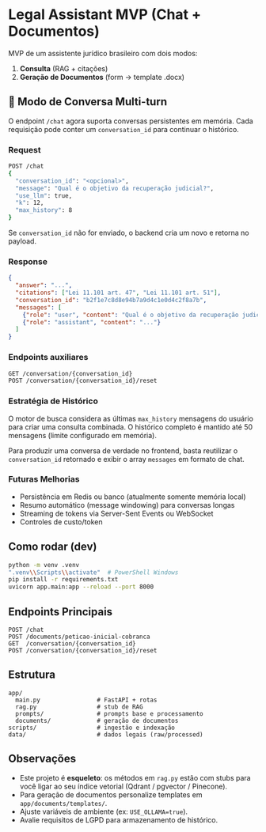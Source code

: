 # Legal Assistant MVP (Chat + Documentos)

MVP de um assistente jurídico brasileiro com dois modos:

1. **Consulta** (RAG + citações)
2. **Geração de Documentos** (form → template .docx)

## 🚀 Modo de Conversa Multi-turn

O endpoint `/chat` agora suporta conversas persistentes em memória. Cada requisição pode conter um `conversation_id` para continuar o histórico.

### Request

```bash
POST /chat
{
  "conversation_id": "<opcional>",
  "message": "Qual é o objetivo da recuperação judicial?",
  "use_llm": true,
  "k": 12,
  "max_history": 8
}
```

Se `conversation_id` não for enviado, o backend cria um novo e retorna no payload.

### Response

```json
{
  "answer": "...",
  "citations": ["Lei 11.101 art. 47", "Lei 11.101 art. 51"],
  "conversation_id": "b2f1e7c8d8e94b7a9d4c1e0d4c2f8a7b",
  "messages": [
    {"role": "user", "content": "Qual é o objetivo da recuperação judicial?"},
    {"role": "assistant", "content": "..."}
  ]
}
```

### Endpoints auxiliares

```bash
GET /conversation/{conversation_id}
POST /conversation/{conversation_id}/reset
```

### Estratégia de Histórico

O motor de busca considera as últimas `max_history` mensagens do usuário para criar uma consulta combinada. O histórico completo é mantido até 50 mensagens (limite configurado em memória).

Para produzir uma conversa de verdade no frontend, basta reutilizar o `conversation_id` retornado e exibir o array `messages` em formato de chat.

### Futuras Melhorias

- Persistência em Redis ou banco (atualmente somente memória local)
- Resumo automático (message windowing) para conversas longas
- Streaming de tokens via Server-Sent Events ou WebSocket
- Controles de custo/token

## Como rodar (dev)

```bash
python -m venv .venv
".venv\\Scripts\\activate"  # PowerShell Windows
pip install -r requirements.txt
uvicorn app.main:app --reload --port 8000
```

## Endpoints Principais

```text
POST /chat
POST /documents/peticao-inicial-cobranca
GET  /conversation/{conversation_id}
POST /conversation/{conversation_id}/reset
```

## Estrutura

```text
app/
  main.py                # FastAPI + rotas
  rag.py                 # stub de RAG
  prompts/               # prompts base e processamento
  documents/             # geração de documentos
scripts/                 # ingestão e indexação
data/                    # dados legais (raw/processed)
```

## Observações

- Este projeto é **esqueleto**: os métodos em `rag.py` estão com stubs para você ligar ao seu índice vetorial (Qdrant / pgvector / Pinecone).
- Para geração de documentos personalize templates em `app/documents/templates/`.
- Ajuste variáveis de ambiente (ex: `USE_OLLAMA=true`).
- Avalie requisitos de LGPD para armazenamento de histórico.
